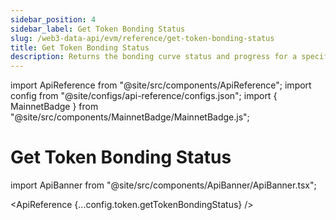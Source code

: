 ```yaml
---
sidebar_position: 4
sidebar_label: Get Token Bonding Status
slug: /web3-data-api/evm/reference/get-token-bonding-status
title: Get Token Bonding Status
description: Returns the bonding curve status and progress for a specific token.
---
```


import ApiReference from "@site/src/components/ApiReference";
import config from "@site/configs/api-reference/configs.json";
import { MainnetBadge } from "@site/src/components/MainnetBadge/MainnetBadge.js";

# Get Token Bonding Status <MainnetBadge />

import ApiBanner from "@site/src/components/ApiBanner/ApiBanner.tsx";

<ApiReference {...config.token.getTokenBondingStatus} />

